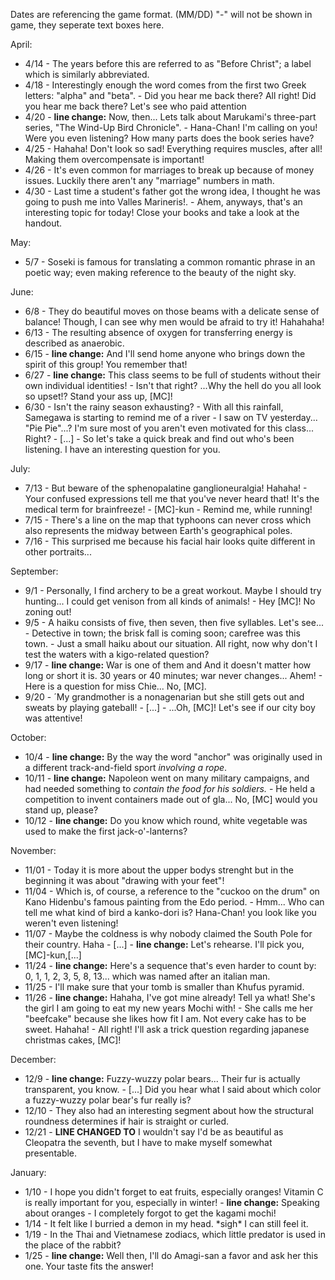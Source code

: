 Dates are referencing the game format. (MM/DD)
"-" will not be shown in game, they seperate text boxes here.

April:
* 4/14 - The years before this are referred to as "Before Christ"; a label which is similarly abbreviated. 
* 4/18 - Interestingly enough the word comes from the first two Greek letters: "alpha" and "beta". - Did you hear me back there? All right! Did you hear me back there? Let's see who paid attention
* 4/20 - **line change:**  Now, then... Lets talk about Marukami's three-part series, "The Wind-Up Bird Chronicle". - Hana-Chan! I'm calling on you! Were you even listening? How many parts does the book series have?
* 4/25 - Hahaha! Don't look so sad! Everything requires muscles, after all! Making them overcompensate is important!
* 4/26 - It's even common for marriages to break up because of money issues. Luckily there aren't any "marriage" numbers in math.
* 4/30 - Last time a student's father got the wrong idea, I thought he was going to push me into Valles Marineris!. - Ahem, anyways, that's an interesting topic for today! Close your books and take a look at the handout. 

May:
* 5/7 - Soseki is famous for translating a common romantic phrase in an poetic way; even making reference to the beauty of the night sky. 

June:
* 6/8 - They do beautiful moves on those beams with a delicate sense of balance! Though, I can see why men would be afraid to try it! Hahahaha!
* 6/13 - The resulting absence of oxygen for transferring energy is described as anaerobic.
* 6/15 - **line change:**  And I'll send home anyone who brings down the spirit of this group! You remember that!
* 6/27 - **line change:**  This class seems to be full of students without their own individual identities! - Isn't that right? ...Why the hell do you all look so upset!? Stand your ass up, [MC]!
* 6/30 - Isn't the rainy season exhausting? - With all this rainfall, Samegawa is starting to remind me of a river -  I saw on TV yesterday... "Pie Pie"...? I'm sure most of you aren't even motivated for this class... Right? - [...] - So let's take a quick break and find out who's been listening. I have an interesting question for you.

July:
* 7/13 - But beware of the sphenopalatine ganglioneuralgia! Hahaha! - Your confused expressions tell me that you've never heard that! It's the medical term for brainfreeze! -  [MC]-kun -  Remind me, while running!
* 7/15 - There's a line on the map that typhoons can never cross which also represents the midway between Earth's geographical poles.
* 7/16 - This surprised me because his facial hair looks quite different in other portraits...

September:
* 9/1 - Personally, I find archery to be a great workout. Maybe I should try hunting... I could get venison from all kinds of animals! - Hey [MC]! No zoning out!
* 9/5 - A haiku consists of five, then seven, then five syllables. Let's see... - Detective in town; the brisk fall is coming soon; carefree was this town. - Just a small haiku about our situation. All right, now why don't I test the waters with a kigo-related question?
* 9/17 - **line change:** War is one of them and  And it doesn't matter how long or short it is. 30 years or 40 minutes; war never changes... Ahem!  - Here is a question for miss Chie... No, [MC].
* 9/20 - ´My grandmother is a nonagenarian but she still gets out and sweats by playing gateball! - [...] - ...Oh, [MC]! Let's see if our city boy was attentive!

October:
* 10/4  - **line change:**  By the way the word "anchor" was originally used in a different track-and-field sport _involving a rope_.
* 10/11 - **line change:**  Napoleon went on many military campaigns, and had needed something to _contain the food for his soldiers._ - He held a competition to invent containers made out of gla... No, [MC] would you stand up, please?
* 10/12 - **line change:**  Do you know which round, white vegetable was used to make the first jack-o'-lanterns? 

November:
* 11/01 - Today it is more about the upper bodys strenght but in the beginning it was about "drawing with your feet"!
* 11/04 - Which is, of course, a reference to the "cuckoo on the drum" on Kano Hidenbu's famous painting from the Edo period. - Hmm... Who can tell me what kind of bird a kanko-dori is? Hana-Chan! you look like you weren't even listening!
* 11/07 - Maybe the coldness is why nobody claimed the South Pole for their country. Haha - [...] - **line change:**  Let's rehearse. I'll pick you, [MC]-kun,[...]
* 11/24 - **line change:**  Here's a sequence that's even harder to count  by: 0, 1, 1, 2, 3, 5, 8, 13... which was named after an italian man.
* 11/25 - I'll make sure that your tomb is smaller than Khufus pyramid.
* 11/26 - **line change:**  Hahaha, I've got mine already! Tell ya what! She's the girl I am going to eat my new years Mochi with! - She calls me her "beefcake" because she likes how fit I am. Not every cake has to be sweet. Hahaha! - All right! I'll ask a trick question regarding japanese christmas  cakes, [MC]!

December:
* 12/9 - **line change:**  Fuzzy-wuzzy polar bears... Their fur is actually transparent, you know. - [...] Did you hear what I said about which color a fuzzy-wuzzy polar bear's fur really is? 
* 12/10 - They also had an interesting segment about how the structural roundness determines if hair is straight or curled. 
* 12/21 - **LINE CHANGED TO** I wouldn't say I'd be as beautiful as Cleopatra the seventh, but I have to make myself somewhat presentable. 

January:
* 1/10 - I hope you didn't forget to eat fruits, especially oranges! Vitamin C is really important for you, especially in winter! - **line change:**  Speaking about oranges - I completely forgot to get the kagami mochi!
* 1/14 - It felt like I burried a demon in my head. \*sigh\* I can still feel it.
* 1/19 - In the Thai and Vietnamese zodiacs, which little predator is used in the place of the rabbit? 
* 1/25 - **line change:**  Well then, I'll do Amagi-san a favor and ask her this one. Your taste fits the answer!